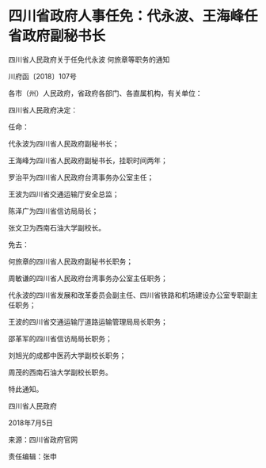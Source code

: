 # 四川省政府人事任免：代永波、王海峰任省政府副秘书长

四川省人民政府关于任免代永波 何旅章等职务的通知

川府函〔2018〕107号

各市（州）人民政府，省政府各部门、各直属机构，有关单位：

四川省人民政府决定：

任命：

代永波为四川省人民政府副秘书长；

王海峰为四川省人民政府副秘书长，挂职时间两年；

罗治平为四川省人民政府台湾事务办公室主任；

王波为四川省交通运输厅安全总监；

陈泽广为四川省信访局局长；

张文卫为西南石油大学副校长。

免去：

何旅章的四川省人民政府副秘书长职务；

周敏谦的四川省人民政府台湾事务办公室主任职务；

代永波的四川省发展和改革委员会副主任、四川省铁路和机场建设办公室专职副主任职务；

王波的四川省交通运输厅道路运输管理局局长职务；

邵革军的四川省信访局局长职务；

刘旭光的成都中医药大学副校长职务；

周茂的西南石油大学副校长职务。

特此通知。

四川省人民政府

2018年7月5日

来源：四川省政府官网

责任编辑：张申

